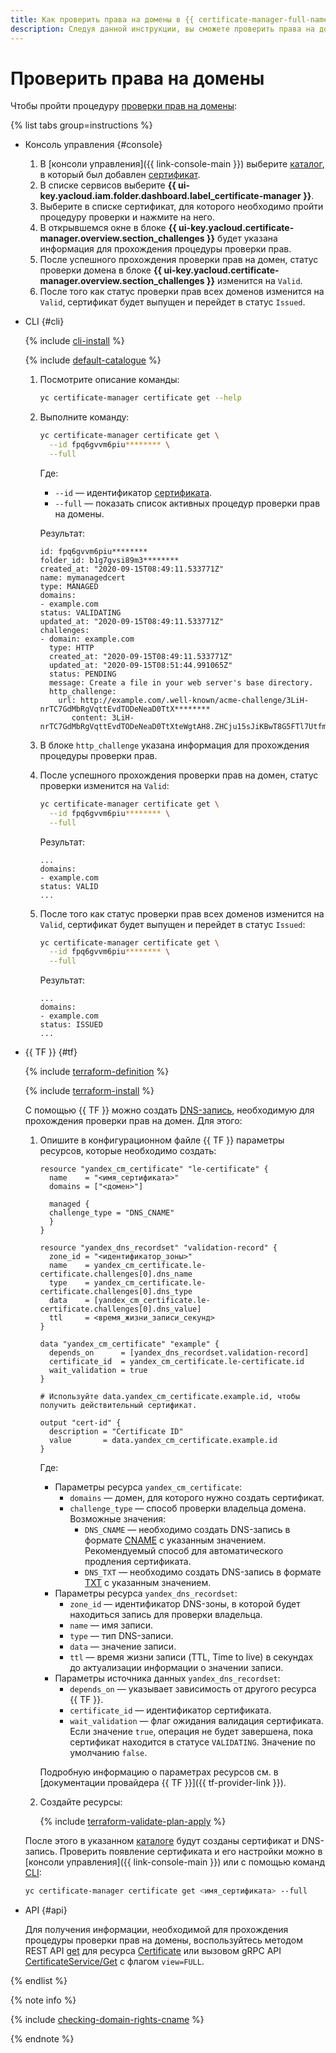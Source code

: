 ```yaml
---
title: Как проверить права на домены в {{ certificate-manager-full-name }}
description: Следуя данной инструкции, вы сможете проверить права на домены.
---
```


# Проверить права на домены

Чтобы пройти процедуру [проверки прав на домены](../../concepts/challenges.md):

{% list tabs group=instructions %}

- Консоль управления {#console}

  1. В [консоли управления]({{ link-console-main }}) выберите [каталог](../../../resource-manager/concepts/resources-hierarchy.md#folder), в который был добавлен [сертификат](../../concepts/managed-certificate.md).
  1. В списке сервисов выберите **{{ ui-key.yacloud.iam.folder.dashboard.label_certificate-manager }}**.
  1. Выберите в списке сертификат, для которого необходимо пройти процедуру проверки и нажмите на него.
  1. В открывшемся окне в блоке **{{ ui-key.yacloud.certificate-manager.overview.section_challenges }}** будет указана информация для прохождения процедуры проверки прав.
  1. После успешного прохождения проверки прав на домен, статус проверки домена в блоке **{{ ui-key.yacloud.certificate-manager.overview.section_challenges }}** изменится на `Valid`.
  1. После того как статус проверки прав всех доменов изменится на `Valid`, сертификат будет выпущен и перейдет в статус `Issued`.

- CLI {#cli}

  {% include [cli-install](../../../_includes/cli-install.md) %}

  {% include [default-catalogue](../../../_includes/default-catalogue.md) %}

  1. Посмотрите описание команды:

     ```bash
     yc certificate-manager certificate get --help
     ```

  1. Выполните команду:

     ```bash
     yc certificate-manager certificate get \
       --id fpq6gvvm6piu******** \
       --full
     ```

     Где:
     * `--id` — идентификатор [сертификата](../../concepts/managed-certificate.md).
     * `--full` — показать список активных процедур проверки прав на домены.

     Результат:

     ```text
     id: fpq6gvvm6piu********
     folder_id: b1g7gvsi89m3********
     created_at: "2020-09-15T08:49:11.533771Z"
     name: mymanagedcert
     type: MANAGED
     domains:
     - example.com
     status: VALIDATING
     updated_at: "2020-09-15T08:49:11.533771Z"
     challenges:
     - domain: example.com
       type: HTTP
       created_at: "2020-09-15T08:49:11.533771Z"
       updated_at: "2020-09-15T08:51:44.991065Z"
       status: PENDING
       message: Create a file in your web server's base directory.
       http_challenge:
         url: http://example.com/.well-known/acme-challenge/3LiH-nrTC7GdMbRgVqttEvdTODeNeaD0TtX********
            content: 3LiH-nrTC7GdMbRgVqttEvdTODeNeaD0TtXteWgtAH8.ZHCju15sJiKBwT8G5FTl7UtfmJWp1gKNYYP********
     ```

  1. В блоке `http_challenge` указана информация для прохождения процедуры проверки прав.
  1. После успешного прохождения проверки прав на домен, статус проверки изменится на `Valid`:

     ```bash
     yc certificate-manager certificate get \
       --id fpq6gvvm6piu******** \
       --full
     ```

     Результат:

     ```text
     ...
     domains:
     - example.com
     status: VALID
     ...
     ```

  1. После того как статус проверки прав всех доменов изменится на `Valid`, сертификат будет выпущен и перейдет в статус `Issued`:

     ```bash
     yc certificate-manager certificate get \
       --id fpq6gvvm6piu******** \
       --full
     ```

     Результат:

     ```text
     ...
     domains:
     - example.com
     status: ISSUED
     ...
     ```

- {{ TF }} {#tf}

  {% include [terraform-definition](../../../_tutorials/_tutorials_includes/terraform-definition.md) %}

  {% include [terraform-install](../../../_includes/terraform-install.md) %}

  С помощью {{ TF }} можно создать [DNS-запись](../../../dns/concepts/resource-record.md), необходимую для прохождения проверки прав на домен. Для этого:
  1. Опишите в конфигурационном файле {{ TF }} параметры ресурсов, которые необходимо создать:

     ```hcl
     resource "yandex_cm_certificate" "le-certificate" {
       name    = "<имя_сертификата>"
       domains = ["<домен>"]

       managed {
       challenge_type = "DNS_CNAME"
       }
     }

     resource "yandex_dns_recordset" "validation-record" {
       zone_id = "<идентификатор_зоны>"
       name    = yandex_cm_certificate.le-certificate.challenges[0].dns_name
       type    = yandex_cm_certificate.le-certificate.challenges[0].dns_type
       data    = [yandex_cm_certificate.le-certificate.challenges[0].dns_value]
       ttl     = <время_жизни_записи_секунд>
     }

     data "yandex_cm_certificate" "example" {
       depends_on      = [yandex_dns_recordset.validation-record]
       certificate_id  = yandex_cm_certificate.le-certificate.id
       wait_validation = true
     }

     # Используйте data.yandex_cm_certificate.example.id, чтобы получить действительный сертификат.

     output "cert-id" {
       description = "Certificate ID"
       value       = data.yandex_cm_certificate.example.id
     }
     ```

     Где:
     * Параметры ресурса `yandex_cm_certificate`:
       * `domains` — домен, для которого нужно создать сертификат.
       * `challenge_type` — способ проверки владельца домена. Возможные значения:
         * `DNS_CNAME` — необходимо создать DNS-запись в формате [CNAME](../../../dns/concepts/resource-record.md#cname-cname) с указанным значением. Рекомендуемый способ для автоматического продления сертификата.
         * `DNS_TXT` — необходимо создать DNS-запись в формате [TXT](../../../dns/concepts/resource-record.md#txt) с указанным значением.
     * Параметры ресурса `yandex_dns_recordset`:
       * `zone_id` — идентификатор DNS-зоны, в которой будет находиться запись для проверки владельца.
       * `name` — имя записи.
       * `type` — тип DNS-записи.
       * `data` — значение записи.
       * `ttl` — время жизни записи (TTL, Time to live) в секундах до актуализации информации о значении записи.
     * Параметры источника данных `yandex_dns_recordset`:
       * `depends_on` — указывает зависимость от другого ресурса {{ TF }}.
       * `certificate_id` — идентификатор сертификата.
       * `wait_validation` — флаг ожидания валидация сертификата. Если значение `true`, операция не будет завершена, пока сертификат находится в статусе `VALIDATING`. Значение по умолчанию `false`.

     Подробную информацию о параметрах ресурсов см. в [документации провайдера {{ TF }}]({{ tf-provider-link }}).
  1. Создайте ресурсы:

     {% include [terraform-validate-plan-apply](../../../_tutorials/_tutorials_includes/terraform-validate-plan-apply.md) %}

  После этого в указанном [каталоге](../../../resource-manager/concepts/resources-hierarchy.md#folder) будут созданы сертификат и DNS-запись. Проверить появление сертификата и его настройки можно в [консоли управления]({{ link-console-main }}) или с помощью команд [CLI](../../../cli/):

  ```bash
  yc certificate-manager certificate get <имя_сертификата> --full
  ```

- API {#api}

  Для получения информации, необходимой для прохождения процедуры проверки прав на домены, воспользуйтесь методом REST API [get](../../api-ref/Certificate/get.md) для ресурса [Certificate](../../api-ref/Certificate/) или вызовом gRPC API [CertificateService/Get](../../api-ref/grpc/Certificate/get.md) с флагом `view=FULL`.

{% endlist %}

{% note info %}

{% include [checking-domain-rights-cname](../../../_includes/certificate-manager/checking-domain-rights-cname.md) %}

{% endnote %}